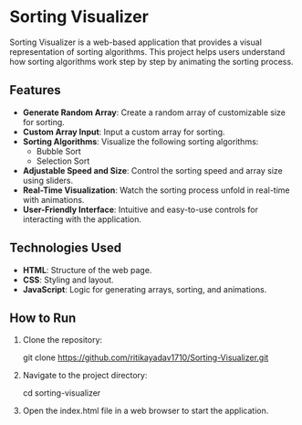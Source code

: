 # Sorting Visualizer

Sorting Visualizer is a web-based application that provides a visual representation of sorting algorithms. This project helps users understand how sorting algorithms work step by step by animating the sorting process.

## Features

- **Generate Random Array**: Create a random array of customizable size for sorting.
- **Custom Array Input**: Input a custom array for sorting.
- **Sorting Algorithms**: Visualize the following sorting algorithms:
  - Bubble Sort
  - Selection Sort
- **Adjustable Speed and Size**: Control the sorting speed and array size using sliders.
- **Real-Time Visualization**: Watch the sorting process unfold in real-time with animations.
- **User-Friendly Interface**: Intuitive and easy-to-use controls for interacting with the application.

## Technologies Used

- **HTML**: Structure of the web page.
- **CSS**: Styling and layout.
- **JavaScript**: Logic for generating arrays, sorting, and animations.

## How to Run

1. Clone the repository:

   git clone https://github.com/ritikayadav1710/Sorting-Visualizer.git
   
2. Navigate to the project directory:
   
   cd sorting-visualizer

3. Open the index.html file in a web browser to start the application.
